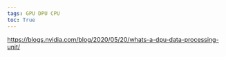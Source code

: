 ```yaml
---
tags: GPU DPU CPU
toc: True
---
```


<https://blogs.nvidia.com/blog/2020/05/20/whats-a-dpu-data-processing-unit/>
